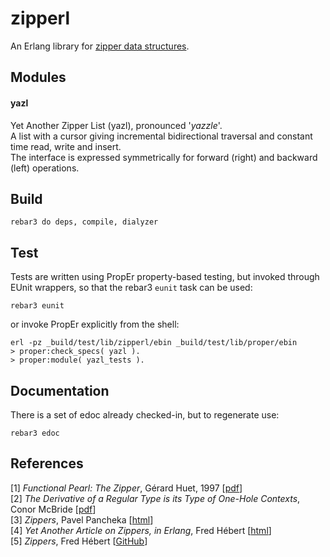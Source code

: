 # zipperl

An Erlang library for [zipper data structures](http://en.wikipedia.org/wiki/Zipper_%28data_structure%29).

## Modules

#### yazl 

Yet Another Zipper List (yazl), pronounced '_yazzle_'.    
A list with a cursor giving incremental bidirectional traversal and constant time read, write and insert.     
The interface is expressed symmetrically for forward (right) and backward (left) operations.     

## Build

`rebar3 do deps, compile, dialyzer`

## Test

Tests are written using PropEr property-based testing, but invoked through EUnit wrappers, so that the rebar3 `eunit` task can be used:

`rebar3 eunit`    

or invoke PropEr explicitly from the shell:

`erl -pz _build/test/lib/zipperl/ebin _build/test/lib/proper/ebin`    
`> proper:check_specs( yazl ).`     
`> proper:module( yazl_tests ).`

## Documentation

There is a set of edoc already checked-in, but to regenerate use:

`rebar3 edoc`

## References

\[1\] _Functional Pearl: The Zipper_, Gérard Huet, 1997 \[[pdf](http://yquem.inria.fr/~huet/PUBLIC/zip.pdf)\]    
\[2\] _The Derivative of a Regular Type is its Type of One-Hole Contexts_, Conor McBride \[[pdf](http://strictlypositive.org/diff.pdf)\]    
\[3\] _Zippers_, Pavel Pancheka \[[html](https://pavpanchekha.com/blog/zippers/huet.html)\]    
\[4\] _Yet Another Article on Zippers, in Erlang_, Fred Hébert \[[html](http://ferd.ca/yet-another-article-on-zippers.html)\]    
\[5\] _Zippers_, Fred Hébert \[[GitHub](https://github.com/ferd/zippers)\]



